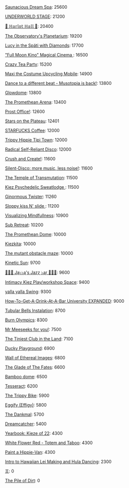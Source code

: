 [Saunacious Dream Spa](https://kiezburn.dreams.wtf/kiez-burn-2022/625156b9bff459002d4b0801): 25600

[UNDERWORLD STAGE](https://kiezburn.dreams.wtf/kiez-burn-2022/624b3b15bff459002d47560e): 21200

[🍑 ℍ𝕒𝕣𝕝𝕠𝕥 ℍ𝕒𝕝𝕝 🍑](https://kiezburn.dreams.wtf/kiez-burn-2022/625062fcbff459002d4a2279): 20400

[The Observatory's Planetarium](https://kiezburn.dreams.wtf/kiez-burn-2022/6251457dbff459002d4add81): 19200

[Lucy in the Späti with Diamonds](https://kiezburn.dreams.wtf/kiez-burn-2022/62417185bff459002d4579a3): 17700

[ "Full Moon Kino" Magical Cinema ](https://kiezburn.dreams.wtf/kiez-burn-2022/62502e40bff459002d49db0d): 16500

[Crazy Tea Party](https://kiezburn.dreams.wtf/kiez-burn-2022/624f3ec9bff459002d495da3): 15200

[Maxi the Costume Upcycling Mobile](https://kiezburn.dreams.wtf/kiez-burn-2022/625303b9bff459002d4e9647): 14900

[Dance to a different beat - Musotopia is back!](https://kiezburn.dreams.wtf/kiez-burn-2022/6252a290bff459002d4cf22c): 13800

[Glowdome](https://kiezburn.dreams.wtf/kiez-burn-2022/6253221dbff459002d4f33b8): 13800

[The Promethean Arena](https://kiezburn.dreams.wtf/kiez-burn-2022/62517552bff459002d4b2f4c): 13400

[Prost Office!](https://kiezburn.dreams.wtf/kiez-burn-2022/62506c97bff459002d4a291c): 12600

[Stars on the Plateau](https://kiezburn.dreams.wtf/kiez-burn-2022/62505020bff459002d4a0115): 12401

[STARFUCKS Coffee](https://kiezburn.dreams.wtf/kiez-burn-2022/62525edebff459002d4c88e4): 12000

[Trippy Hippie Tipi Town](https://kiezburn.dreams.wtf/kiez-burn-2022/6250a340bff459002d4a86d2): 12000

[Radical Self-Reliant Disco](https://kiezburn.dreams.wtf/kiez-burn-2022/624c0e65bff459002d47ad27): 12000

[Crush and Create!](https://kiezburn.dreams.wtf/kiez-burn-2022/624f063abff459002d48ca8c): 11600

[Silent-Disco: more music, less noise!](https://kiezburn.dreams.wtf/kiez-burn-2022/624f3aaabff459002d4950e4): 11600

[The Temple of Transmutation](https://kiezburn.dreams.wtf/kiez-burn-2022/62499a8dbff459002d46e87a): 11500

[Kiez Psychedelic Sweatlodge ](https://kiezburn.dreams.wtf/kiez-burn-2022/6252c733bff459002d4d4e0a): 11500

[Ginormous Twister](https://kiezburn.dreams.wtf/kiez-burn-2022/6251dd67bff459002d4c2197): 11260

[Sloppy kiss N' slide ](https://kiezburn.dreams.wtf/kiez-burn-2022/62534fedbff459002d51406f): 11200

[Visualizing Mindfullness](https://kiezburn.dreams.wtf/kiez-burn-2022/625303cabff459002d4e980e): 10900

[Sub Retreat](https://kiezburn.dreams.wtf/kiez-burn-2022/62533d5abff459002d500916): 10200

[The Promethean Dome](https://kiezburn.dreams.wtf/kiez-burn-2022/6250072fbff459002d49b341): 10000

[Kiezkita](https://kiezburn.dreams.wtf/kiez-burn-2022/625352d6bff459002d516cab): 10000

[The mutant obstacle maze](https://kiezburn.dreams.wtf/kiez-burn-2022/623c3e06bff459002d44bed2): 10000

[Kinetic Sun](https://kiezburn.dreams.wtf/kiez-burn-2022/6252cb83bff459002d4d6b15): 9700

[🎹🎹🎹 Ją♭♭ᶏ's Jaɀɀ ♭ᶏr 🎹🎹🎹](https://kiezburn.dreams.wtf/kiez-burn-2022/625e8179bff459002d5eee75): 9600

[Intimacy Kiez Play/workshop Space](https://kiezburn.dreams.wtf/kiez-burn-2022/62507577bff459002d4a4266): 9400

[yalla yalla Swing](https://kiezburn.dreams.wtf/kiez-burn-2022/6252f5d9bff459002d4e38f1): 9300

[How-To-Get-A-Drink-At-A-Bar University EXPANDED](https://kiezburn.dreams.wtf/kiez-burn-2022/624ea014bff459002d486b47): 9000

[Tubular Bells Instalation](https://kiezburn.dreams.wtf/kiez-burn-2022/624db933bff459002d4824be): 8700

[Burn Olympics](https://kiezburn.dreams.wtf/kiez-burn-2022/62389918bff459002d43f4a2): 8300

[Mr Meeseeks for you!](https://kiezburn.dreams.wtf/kiez-burn-2022/62589728bff459002d590988): 7500

[The Tiniest Club in the Land](https://kiezburn.dreams.wtf/kiez-burn-2022/624c1864bff459002d47b77b): 7100

[Ducky Playground](https://kiezburn.dreams.wtf/kiez-burn-2022/62534b08bff459002d510123): 6900

[Wall of Ethereal Images](https://kiezburn.dreams.wtf/kiez-burn-2022/624f316fbff459002d494699): 6800

[The Glade of The Fates](https://kiezburn.dreams.wtf/kiez-burn-2022/62514be0bff459002d4aff19): 6600

[Bamboo dome](https://kiezburn.dreams.wtf/kiez-burn-2022/62442c02bff459002d461275): 6500

[Tesseract](https://kiezburn.dreams.wtf/kiez-burn-2022/624ca260bff459002d47e5c8): 6200

[The Trippy Bike](https://kiezburn.dreams.wtf/kiez-burn-2022/622b5c82d875f9002daf63c2): 5900

[Eggify (Effigy)](https://kiezburn.dreams.wtf/kiez-burn-2022/62528776bff459002d4ca260): 5800

[The Dankmal](https://kiezburn.dreams.wtf/kiez-burn-2022/6252a27abff459002d4cf141): 5700

[Dreamcatcher](https://kiezburn.dreams.wtf/kiez-burn-2022/62532a41bff459002d4f5d2d): 5400

[Yearbook: Kieze of 22](https://kiezburn.dreams.wtf/kiez-burn-2022/625342a3bff459002d507320): 4300

[White Flower Red - Totem and Taboo](https://kiezburn.dreams.wtf/kiez-burn-2022/624ee124bff459002d48a1c1): 4300

[Paint a Hippie-Van](https://kiezburn.dreams.wtf/kiez-burn-2022/624e8e65bff459002d485e8a): 4300

[Intro to Hawaiian Lei Making and Hula Dancing](https://kiezburn.dreams.wtf/kiez-burn-2022/62533e56bff459002d5028f4): 2300

[♊︎](https://kiezburn.dreams.wtf/kiez-burn-2022/62525228bff459002d4c81cc): 0

[The Pile of Dirt](https://kiezburn.dreams.wtf/kiez-burn-2022/6234dd4fbff459002d42c5d9): 0

